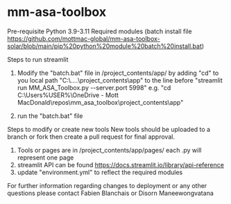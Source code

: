 # mm-asa-toolbox

Pre-requisite 
  Python 3.9-3.11
  Required modules (batch install file https://github.com/mottmac-global/mm-asa-toolbox-solar/blob/main/pip%20python%20module%20batch%20install.bat)
  
Steps to run streamlit
  1. Modify the "batch.bat" file in /project_contents/app/ by adding "cd" to you local path "C:\\....\project_contents\app\" to the line before "streamlit run
  MM_ASA_Toolbox.py --server.port 5998" e.g. "cd C:\Users\%USER%\OneDrive - Mott MacDonald\repos\mm_asa_toolbox\project_contents\app"
  
  2. run the "batch.bat" file

 
Steps to modify or create new tools
New tools should be uploaded to a branch or fork then create a pull request for final approval.
  1. Tools or pages are in /project_contents/app/pages/ each .py will represent one page
  2. streamlit API can be found https://docs.streamlit.io/library/api-reference
  3. update "environment.yml" to reflect the required modules
 
For further information regarding changes to deployment or any other questions please contact Fabien Blanchais or Disorn Maneewongvatana
